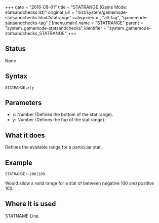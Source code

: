 +++
date = "2016-08-01"
title = "STATRANGE (Game Mode: statsandchecks.lst)"
original_url = "/list/system/gamemode-statsandchecks.html#statrange"
categories = [ "all-tag", "gamemode-statsandchecks-tag" ]
[menu.main]
    name = "STATRANGE"
    parent = "system_gamemode-statsandchecks"
    identifier = "system_gamemode-statsandchecks_STATRANGE"
+++

## Status

None

## Syntax

`STATRANGE:x|y`

## Parameters

-   x: Number (Defines the bottom of the stat range).
-   y: Number (Defines the top of the stat range).



What it does
------------

Defines the available range for a particular stat.

Example
-------

`STATRANGE:-100|100`

Would allow a valid range for a stat of between negative 100 and
positive 100.

Where it is used
----------------

STATNAME Line.

